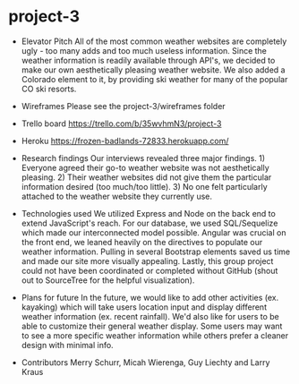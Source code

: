 # project-3

- Elevator Pitch
All of the most common weather websites are completely ugly - too many adds and too much useless information. Since the weather information is readily available through API's, we decided to make our own aesthetically pleasing weather website. We also added a Colorado element to it, by providing ski weather for many of the popular CO ski resorts.

- Wireframes
Please see the project-3/wireframes folder

- Trello board
https://trello.com/b/35wvhmN3/project-3

- Heroku
https://frozen-badlands-72833.herokuapp.com/

- Research findings
Our interviews revealed three major findings. 1) Everyone agreed their go-to weather website was not aesthetically pleasing. 2) Their weather websites did not give them the particular information desired (too much/too little). 3) No one felt particularly attached to the weather website they currently use.

- Technologies used
We utilized Express and Node on the back end to extend JavaScript's reach. For our database, we used SQL/Sequelize which made our interconnected model possible. Angular was crucial on the front end, we leaned heavily on the directives to populate our weather information. Pulling in several Bootstrap elements saved us time and made our site more visually appealing. Lastly, this group project could not have been coordinated or completed without GitHub (shout out to SourceTree for the helpful visualization).

- Plans for future
In the future, we would like to add other activities (ex. kayaking) which will take users location input and display different weather information (ex. recent rainfall). We'd also like for users to be able to customize their general weather display. Some users may want to see a more specific weather information while others prefer a cleaner design with minimal info.

- Contributors
Merry Schurr, Micah Wierenga, Guy Liechty and Larry Kraus